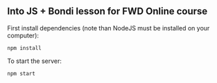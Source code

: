 ## Into JS + Bondi lesson for FWD Online course

First install dependencies (note than NodeJS must be installed on your computer):
```
npm install
```
To start the server:
```
npm start
```